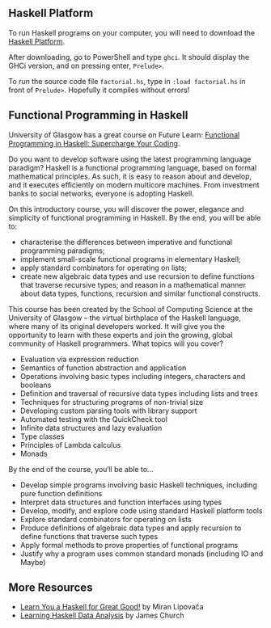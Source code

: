 ## Haskell Platform ##
To run Haskell programs on your computer, you will need to download the [Haskell Platform](https://www.haskell.org/platform/).

After downloading, go to PowerShell and type `ghci`. It should display the GHCi version, and on pressing enter, `Prelude>`.

To run the source code file `factorial.hs`, type in `:load factorial.hs` in front of `Prelude>`. Hopefully it compiles without errors!

## Functional Programming in Haskell ##

University of Glasgow has a great course on Future Learn: [Functional Programming in Haskell: Supercharge Your Coding](https://www.futurelearn.com/courses/functional-programming-haskell).

Do you want to develop software using the latest programming language paradigm? Haskell is a functional programming language, based on formal mathematical principles. As such, it is easy to reason about and develop, and it executes efficiently on modern multicore machines. From investment banks to social networks, everyone is adopting Haskell.

On this introductory course, you will discover the power, elegance and simplicity of functional programming in Haskell. By the end, you will be able to:
- characterise the differences between imperative and functional programming paradigms;
- implement small-scale functional programs in elementary Haskell;
- apply standard combinators for operating on lists;
- create new algebraic data types and use recursion to define functions that traverse recursive types; and reason in a mathematical manner about data types, functions, recursion and similar functional constructs.

This course has been created by the School of Computing Science at the University of Glasgow – the virtual birthplace of the Haskell language, where many of its original developers worked. It will give you the opportunity to learn with these experts and join the growing, global community of Haskell programmers. What topics will you cover?

- Evaluation via expression reduction
- Semantics of function abstraction and application
- Operations involving basic types including integers, characters and booleans
- Definition and traversal of recursive data types including lists and trees
- Techniques for structuring programs of non-trivial size
- Developing custom parsing tools with library support
- Automated testing with the QuickCheck tool
- Infinite data structures and lazy evaluation
- Type classes
- Principles of Lambda calculus
- Monads

By the end of the course, you‘ll be able to...

- Develop simple programs involving basic Haskell techniques, including pure function definitions
- Interpret data structures and function interfaces using types
- Develop, modify, and explore code using standard Haskell platform tools
- Explore standard combinators for operating on lists
- Produce definitions of algebraic data types and apply recursion to define functions that traverse such types
- Apply formal methods to prove properties of functional programs
- Justify why a program uses common standard monads (including IO and Maybe)

## More Resources ##

- [Learn You a Haskell for Great Good!](http://learnyouahaskell.com/) by Miran Lipovača
- [Learning Haskell Data Analysis](https://www.packtpub.com/product/learning-haskell-data-analysis/9781784394707) by James Church
